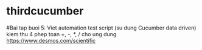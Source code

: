 # thirdcucumber
#Bai tap buoi 5: Viet automation test script (su dung Cucumber data driven) kiem thu 4 phep toan +, -, *, / cho ung dung https://www.desmos.com/scientific
